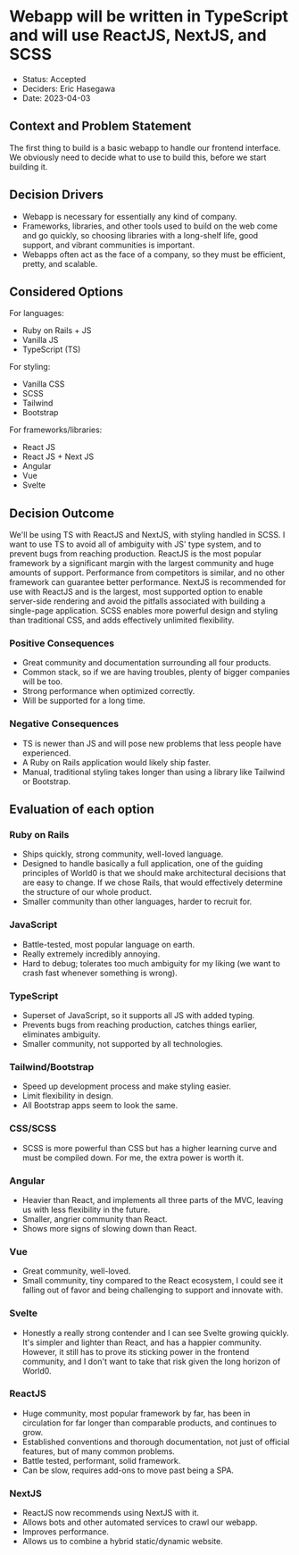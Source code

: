 # Webapp will be written in TypeScript and will use ReactJS, NextJS, and SCSS

* Status: Accepted
* Deciders: Eric Hasegawa
* Date: 2023-04-03

## Context and Problem Statement

The first thing to build is a basic webapp to handle our frontend interface. We obviously need to decide what to use to build this,
before we start building it.
## Decision Drivers <!-- optional -->

* Webapp is necessary for essentially any kind of company.
* Frameworks, libraries, and other tools used to build on the web come and go quickly, so choosing libraries with a long-shelf life,
  good support, and vibrant communities is important.
* Webapps often act as the face of a company, so they must be efficient, pretty, and scalable.

## Considered Options

For languages:
* Ruby on Rails + JS
* Vanilla JS
* TypeScript (TS)

For styling:
* Vanilla CSS
* SCSS
* Tailwind
* Bootstrap

For frameworks/libraries:
* React JS
* React JS + Next JS
* Angular
* Vue
* Svelte

## Decision Outcome
We'll be using TS with ReactJS and NextJS, with styling handled in SCSS.
I want to use TS to avoid all of ambiguity with JS' type system, and to prevent bugs from reaching production.
ReactJS is the most popular framework by a significant margin with the largest community and huge amounts of support.
Performance from competitors is similar, and no other framework can guarantee better performance.
NextJS is recommended for use with ReactJS and is the largest, most supported option to enable server-side rendering and 
avoid the pitfalls associated with building a single-page application.
SCSS enables more powerful design and styling than traditional CSS, and adds effectively unlimited flexibility.

### Positive Consequences <!-- optional -->

* Great community and documentation surrounding all four products.
* Common stack, so if we are having troubles, plenty of bigger companies will be too.
* Strong performance when optimized correctly.
* Will be supported for a long time.

### Negative Consequences

* TS is newer than JS and will pose new problems that less people have experienced.
* A Ruby on Rails application would likely ship faster.
* Manual, traditional styling takes longer than using a library like Tailwind or Bootstrap.

## Evaluation of each option

### Ruby on Rails

* Ships quickly, strong community, well-loved language.
* Designed to handle basically a full application, one of the guiding principles of World0
  is that we should make architectural decisions that are easy to change. If we chose Rails, 
  that would effectively determine the structure of our whole product.
* Smaller community than other languages, harder to recruit for.

### JavaScript

* Battle-tested, most popular language on earth.
* Really extremely incredibly annoying.
* Hard to debug; tolerates too much ambiguity for my liking (we want to crash fast whenever something is wrong).

### TypeScript

* Superset of JavaScript, so it supports all JS with added typing.
* Prevents bugs from reaching production, catches things earlier, eliminates ambiguity.
* Smaller community, not supported by all technologies.

### Tailwind/Bootstrap

* Speed up development process and make styling easier.
* Limit flexibility in design.
* All Bootstrap apps seem to look the same.

### CSS/SCSS

* SCSS is more powerful than CSS but has a higher learning curve and must be compiled down. 
  For me, the extra power is worth it.
  
### Angular

* Heavier than React, and implements all three parts of the MVC, leaving us with less flexibility in the future. 
* Smaller, angrier community than React.
* Shows more signs of slowing down than React.

### Vue

* Great community, well-loved.
* Small community, tiny compared to the React ecosystem, I could see it falling 
  out of favor and being challenging to support and innovate with.
  
### Svelte
* Honestly a really strong contender and I can see Svelte growing quickly. It's simpler and lighter than React,
and has a happier community. However, it still has to prove its sticking power in the frontend community, and I 
don't want to take that risk given the long horizon of World0.

### ReactJS
* Huge community, most popular framework by far, has been in circulation for far longer than comparable products, and continues
to grow.
* Established conventions and thorough documentation, not just of official features, but of many common problems.
* Battle tested, performant, solid framework.
* Can be slow, requires add-ons to move past being a SPA.

### NextJS
* ReactJS now recommends using NextJS with it. 
* Allows bots and other automated services to crawl our webapp.
* Improves performance.
* Allows us to combine a hybrid static/dynamic website.
